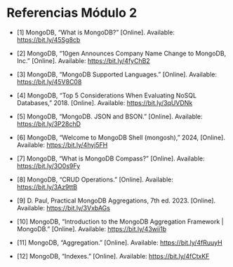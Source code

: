 # Referencias Módulo 2

- [1] MongoDB, “What is MongoDB?” [Online]. Available: https://bit.ly/45Sg8cb

- [2] MongoDB, “10gen Announces Company Name Change to MongoDB, Inc.” [Online]. Available: https://bit.ly/4fyChB2

- [3] MongoDB, “MongoDB Supported Languages.” [Online]. Available: https://bit.ly/45V8C08

- [4] MongoDB, “Top 5 Considerations When Evaluating NoSQL Databases,” 2018. [Online]. Available: https://bit.ly/3qUVDNk

- [5] MongoDB, “MongoDB. JSON and BSON.” [Online]. Available: https://bit.ly/3P28chD

- [6] MongoDB, “Welcome to MongoDB Shell (mongosh),” 2024, [Online]. Available: https://bit.ly/4hyj5FH

- [7] MongoDB, “What is MongoDB Compass?” [Online]. Available: https://bit.ly/3O0s9Fy

- [8] MongoDB, “CRUD Operations.” [Online]. Available: https://bit.ly/3Az9ttB

- [9] D. Paul, Practical MongoDB Aggregations, 7th ed. 2023. [Online]. Available: https://bit.ly/3VxbAGs

- [10] MongoDB, “Introduction to the MongoDB Aggregation Framework | MongoDB.” [Online]. Available: https://bit.ly/43wii1b

- [11] MongoDB, “Aggregation.” [Online]. Available: https://bit.ly/4fRuuyH

- [12] MongoDB, “Indexes.” [Online]. Available: https://bit.ly/4fCtxKF
